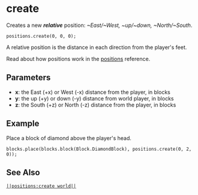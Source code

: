 # create

Creates a new ***relative*** position: *~East/~West, ~up/~down, ~North/~South*.

```sig
positions.create(0, 0, 0);
```

A relative position is the distance in each direction from the player's feet.

Read about how positions work in the [positions](/reference/positions) reference.

## Parameters

* **x**: the East (+x) or West (-x) distance from the player, in blocks
* **y**: the up (+y) or down (-y) distance from world player, in blocks
* **z**: the South (+z) or North (-z) distance from the player, in blocks

## Example

Place a block of diamond above the player's head.

```blocks
blocks.place(blocks.block(Block.DiamondBlock), positions.create(0, 2, 0));
```

## See Also

[`||positions:create world||`](/reference/positions/create-world)